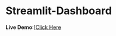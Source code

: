 # Streamlit-Dashboard

**Live Demo**:[[Click Here](https://app-dashboard-dxvvwqvz8zbplvvqcnivzu.streamlit.app/)
